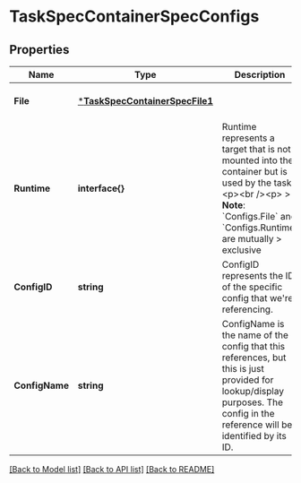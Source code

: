 # TaskSpecContainerSpecConfigs

## Properties
Name | Type | Description | Notes
------------ | ------------- | ------------- | -------------
**File** | [***TaskSpecContainerSpecFile1**](TaskSpec_ContainerSpec_File_1.md) |  | [optional] [default to null]
**Runtime** | **interface{}** | Runtime represents a target that is not mounted into the container but is used by the task  &lt;p&gt;&lt;br /&gt;&lt;p&gt;  &gt; **Note**: &#x60;Configs.File&#x60; and &#x60;Configs.Runtime&#x60; are mutually &gt; exclusive  | [optional] [default to null]
**ConfigID** | **string** | ConfigID represents the ID of the specific config that we&#39;re referencing.  | [optional] [default to null]
**ConfigName** | **string** | ConfigName is the name of the config that this references, but this is just provided for lookup/display purposes. The config in the reference will be identified by its ID.  | [optional] [default to null]

[[Back to Model list]](../README.md#documentation-for-models) [[Back to API list]](../README.md#documentation-for-api-endpoints) [[Back to README]](../README.md)


